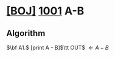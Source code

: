 # [[BOJ]](https://www.acmicpc.net/problem) [1001](https://www.acmicpc.net/problem/1001) A-B
## Algorithm

$`\bf A1.`$ [print A - B]$`\tt OUT`$ $` \leftarrow A - B`$